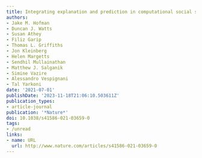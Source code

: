 ```yaml
---
title: Integrating explanation and prediction in computational social science
authors:
- Jake M. Hofman
- Duncan J. Watts
- Susan Athey
- Filiz Garip
- Thomas L. Griffiths
- Jon Kleinberg
- Helen Margetts
- Sendhil Mullainathan
- Matthew J. Salganik
- Simine Vazire
- Alessandro Vespignani
- Tal Yarkoni
date: '2021-07-01'
publishDate: '2023-11-18T21:06:10.503611Z'
publication_types:
- article-journal
publication: '*Nature*'
doi: 10.1038/s41586-021-03659-0
tags:
- /unread
links:
- name: URL
  url: http://www.nature.com/articles/s41586-021-03659-0
---
```

